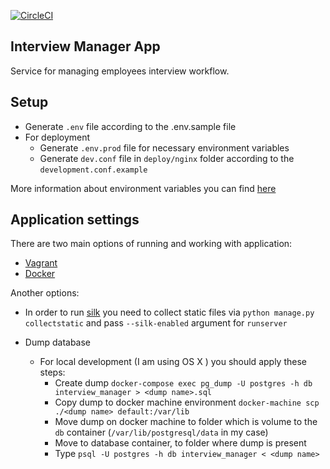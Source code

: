 [![CircleCI](https://circleci.com/gh/vsokoltsov/Interview360Server.svg?style=svg)](https://circleci.com/gh/vsokoltsov/Interview360Server)

## Interview Manager App

Service for managing employees interview workflow.

## Setup

* Generate `.env` file according to the .env.sample file
* For deployment
  * Generate `.env.prod` file for necessary environment variables
  * Generate `dev.conf` file in `deploy/nginx` folder according to the `development.conf.example`

More information about environment variables you can find [here](./docs/ENV.md)

## Application settings

There are two main options of running and working with application:

* [Vagrant](./docs/VAGRANT.md)
* [Docker](./docs/DOCKER.md)

Another options:

* In order to run [silk](https://github.com/jazzband/django-silk) you need to collect
static files via `python manage.py collectstatic` and pass `--silk-enabled` argument for
`runserver`


* Dump database
  * For local development (I am using OS X ) you should apply these steps:
    * Create dump `docker-compose exec pg_dump -U postgres -h db interview_manager > <dump name>.sql`
    * Copy dump to docker machine environment `docker-machine scp ./<dump name> default:/var/lib`
    * Move dump on docker machine to folder which is volume to the `db` container
      (`/var/lib/postgresql/data` in my case)
    * Move to database container, to folder where dump is present
    * Type `psql -U postgres -h db interview_manager < <dump name>`
